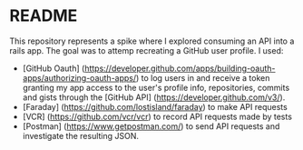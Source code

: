 # README

This repository represents a spike where I explored consuming an API into a rails app.
The goal was to attemp recreating a GitHub user profile.
I used:

* [GitHub Oauth] (https://developer.github.com/apps/building-oauth-apps/authorizing-oauth-apps/) to log users in and receive a token granting my app access to the user's profile info, repositories, commits and gists through the [GitHub API] (https://developer.github.com/v3/).
* [Faraday] (https://github.com/lostisland/faraday) to make API requests
* [VCR] (https://github.com/vcr/vcr) to record API requests made by tests
* [Postman] (https://www.getpostman.com/) to send API requests and investigate the resulting JSON.
